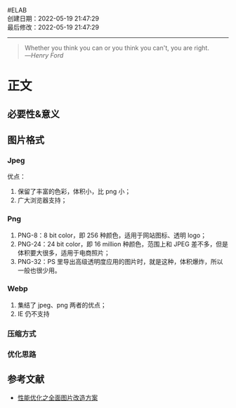 #ELAB  
创建日期：2022-05-19 21:47:29  
最后修改：2022-05-19 21:47:29

- - -
> Whether you think you can or you think you can't, you are right.  
>—<cite>Henry Ford</cite>

# 正文

## 必要性&意义

## 图片格式

### Jpeg

优点：

1. 保留了丰富的色彩，体积小，比 png 小；
2. 广大浏览器支持；

### Png

1. PNG-8：8 bit color，即 256 种颜色，适用于网站图标、透明 logo；
2. PNG-24：24 bit color，即 16 million 种颜色，范围上和 JPEG 差不多，但是体积要大很多，适用于电商照片；
3. PNG-32：PS 里导出高级透明度应用的图片时，就是这种，体积爆炸，所以一般也很少用。

### Webp

1. 集结了 jpeg、png 两者的优点；
2. IE 仍不支持

### 压缩方式

### 优化思路

## 参考文献

- [性能优化之全面图片改造方案](https://mp.weixin.qq.com/s/AJFFZOlioRCqyohAgagD9g)
